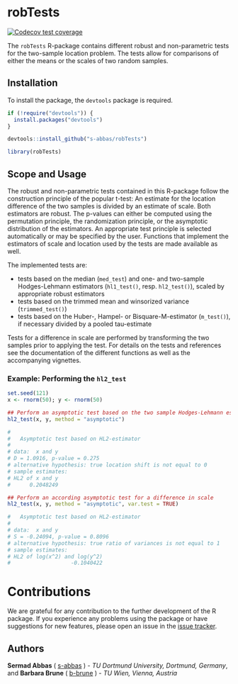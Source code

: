 
robTests
========

<!-- badges: start -->
[![Codecov test coverage](https://codecov.io/gh/s-abbas/robTests/branch/master/graph/badge.svg)](https://codecov.io/gh/s-abbas/robTests?branch=master)
<!-- badges: end -->

The `robTests` R-package contains different robust and non-parametric tests for the two-sample location problem. The tests allow for comparisons of either the means or the scales of two random samples.

Installation
------------

To install the package, the `devtools` package is required.

``` r
if (!require("devtools")) {
  install.packages("devtools")
}

devtools::install_github("s-abbas/robTests")

library(robTests)
```

Scope and Usage
---------------

The robust and non-parametric tests contained in this R-package follow the construction principle of the popular t-test: An estimate for the location difference of the two samples is divided by an estimate of scale. Both estimators are robust. The p-values can either be computed using the permutation principle, the randomization principle, or the asymptotic distribution of the estimators. An appropriate test principle is selected automatically or may be specified by the user. 
Functions that implement the estimators of scale and location used by the tests are made available as well.

The implemented tests are:

* tests based on the median (`med_test`) and one- and two-sample Hodges-Lehmann estimators (`hl1_test()`, resp. `hl2_test()`), scaled by appropriate robust estimators
* tests based on the trimmed mean and winsorized variance (`trimmed_test()`) 
* tests based on the Huber-, Hampel- or Bisquare-M-estimator (`m_test()`), if necessary divided by a pooled tau-estimate

Tests for a difference in scale are performed by transforming the two samples prior to applying the test. For details on the tests and references see the documentation of the different functions as well as the accompanying vignettes.

### Example: Performing the `hl2_test`

``` r
set.seed(121)
x <- rnorm(50); y <- rnorm(50)

## Perform an asymptotic test based on the two sample Hodges-Lehmann estimator
hl2_test(x, y, method = "asymptotic")

# 
# 	Asymptotic test based on HL2-estimator
# 
# data:  x and y
# D = 1.0916, p-value = 0.275
# alternative hypothesis: true location shift is not equal to 0
# sample estimates:
# HL2 of x and y 
#      0.2048249

## Perform an according asymptotic test for a difference in scale
hl2_test(x, y, method = "asymptotic", var.test = TRUE)

# 	Asymptotic test based on HL2-estimator
# 
# data:  x and y
# S = -0.24094, p-value = 0.8096
# alternative hypothesis: true ratio of variances is not equal to 1
# sample estimates:
# HL2 of log(x^2) and log(y^2) 
#                   -0.1040422 
```

# Contributions

We are grateful for any contribution to the further development of the R package. If you experience any problems using the package or have suggestions for new features, please open an issue in the [issue tracker](https://github.com/s-abbas/robTests/issues). 

Authors
-------

**Sermad Abbas** ( [s-abbas](https://github.com/s-abbas) ) - *TU Dortmund University, Dortmund, Germany*, and 
**Barbara Brune** ( [b-brune](https://github.com/b-brune) ) - *TU Wien, Vienna, Austria*
